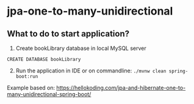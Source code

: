 # jpa-one-to-many-unidirectional

## What to do to start application?
1. Create bookLibrary database in local MySQL server

`CREATE DATABASE bookLibrary`

2. Run the application in IDE or on commandline:
`./mvnw clean spring-boot:run`

Example based on: https://hellokoding.com/jpa-and-hibernate-one-to-many-unidirectional-spring-boot/